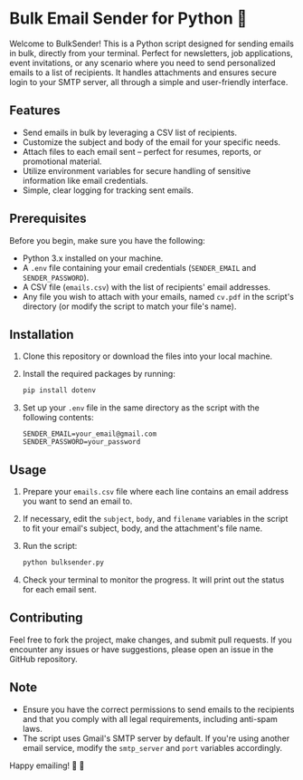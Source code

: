 # Bulk Email Sender for Python 📧

Welcome to BulkSender! This is a Python script designed for sending emails in bulk, directly from your terminal. Perfect for newsletters, job applications, event invitations, or any scenario where you need to send personalized emails to a list of recipients. It handles attachments and ensures secure login to your SMTP server, all through a simple and user-friendly interface.

## Features

- Send emails in bulk by leveraging a CSV list of recipients.
- Customize the subject and body of the email for your specific needs.
- Attach files to each email sent – perfect for resumes, reports, or promotional material.
- Utilize environment variables for secure handling of sensitive information like email credentials.
- Simple, clear logging for tracking sent emails.

## Prerequisites

Before you begin, make sure you have the following:

- Python 3.x installed on your machine.
- A `.env` file containing your email credentials (`SENDER_EMAIL` and `SENDER_PASSWORD`).
- A CSV file (`emails.csv`) with the list of recipients' email addresses.
- Any file you wish to attach with your emails, named `cv.pdf` in the script's directory (or modify the script to match your file's name).

## Installation

1. Clone this repository or download the files into your local machine.
2. Install the required packages by running:

   ```bash
   pip install dotenv
   ```

3. Set up your `.env` file in the same directory as the script with the following contents:

   ```env
   SENDER_EMAIL=your_email@gmail.com
   SENDER_PASSWORD=your_password
   ```

## Usage

1. Prepare your `emails.csv` file where each line contains an email address you want to send an email to.
2. If necessary, edit the `subject`, `body`, and `filename` variables in the script to fit your email's subject, body, and the attachment's file name.

3. Run the script:

   ```bash
   python bulksender.py
   ```

4. Check your terminal to monitor the progress. It will print out the status for each email sent.

## Contributing

Feel free to fork the project, make changes, and submit pull requests. If you encounter any issues or have suggestions, please open an issue in the GitHub repository.

## Note

- Ensure you have the correct permissions to send emails to the recipients and that you comply with all legal requirements, including anti-spam laws.
- The script uses Gmail's SMTP server by default. If you're using another email service, modify the `smtp_server` and `port` variables accordingly.

Happy emailing! 📧 🎉
